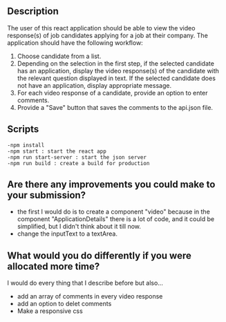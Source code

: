 ## Description

The user of this react application should be able to view the video response(s) of job candidates applying for a job at their company. The application should have the following workflow:

1. Choose candidate from a list.
2. Depending on the selection in the first step, if the selected candidate has an application, display the video response(s) of the candidate with the relevant question displayed in text. If the selected candidate does not have an application, display appropriate message.
3. For each video response of a candidate, provide an option to enter comments.
4. Provide a "Save" button that saves the comments to the api.json file.


## Scripts
    -npm install
    -npm start : start the react app
    -npm run start-server : start the json server 
    -npm run build : create a build for production

## Are there any improvements you could make to your submission?
- the first I would do is to create a component "video" because in the component "ApplicationDetails" there is a lot of code, and it could be simplified, but I didn't think about it till now.
- change the inputText to a textArea. 

## What would you do differently if you were allocated more time?

I would do every thing that I describe before but also...
- add an array of comments in every video response
- add an option to delet comments
- Make a responsive css


